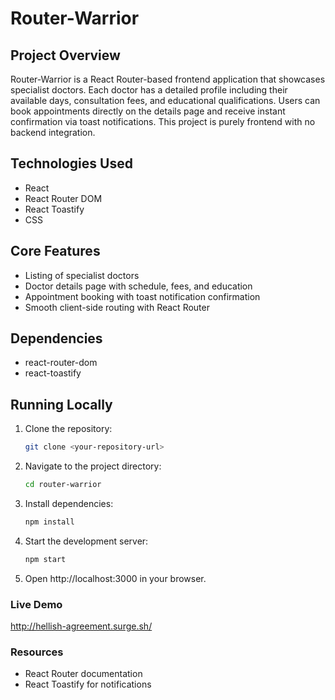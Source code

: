 # Router-Warrior


## Project Overview  
Router-Warrior is a React Router-based frontend application that showcases specialist doctors. Each doctor has a detailed profile including their available days, consultation fees, and educational qualifications. Users can book appointments directly on the details page and receive instant confirmation via toast notifications. This project is purely frontend with no backend integration.

## Technologies Used  
- React  
- React Router DOM  
- React Toastify  
- CSS

## Core Features  
- Listing of specialist doctors  
- Doctor details page with schedule, fees, and education  
- Appointment booking with toast notification confirmation  
- Smooth client-side routing with React Router

## Dependencies  
- react-router-dom  
- react-toastify

## Running Locally  
1. Clone the repository:  
   ```bash
   git clone <your-repository-url>
2. Navigate to the project directory:
   ```bash
   cd router-warrior
3. Install dependencies:
   ```bash
   npm install
4. Start the development server:
   ```bash
   npm start
5. Open http://localhost:3000 in your browser.


### Live Demo
http://hellish-agreement.surge.sh/

### Resources
- React Router documentation
- React Toastify for notifications
